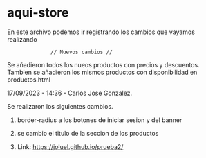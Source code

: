 # aqui-store

En este archivo podemos ir registrando los cambios que vayamos realizando

                  // Nuevos cambios //

Se añadieron todos los nueos productos con precios y descuentos.
Tambien se añadieron los mismos productos con disponibilidad en productos.html

17/09/2023 - 14:36 - Carlos Jose Gonzalez.

Se realizaron los siguientes cambios.
1. border-radius a los botones de iniciar sesion y del banner
2. se cambio el titulo de la seccion de los productos

3. Link: https://joluel.github.io/prueba2/
